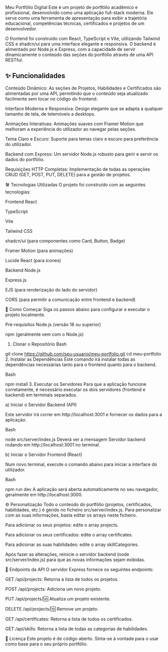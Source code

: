 Meu Portfólio Digital
Este é um projeto de portfólio acadêmico e profissional, desenvolvido como uma aplicação full-stack moderna. Ele serve como uma ferramenta de apresentação para exibir a trajetória educacional, competências técnicas, certificados e projetos de um desenvolvedor.

O frontend foi construído com React, TypeScript e Vite, utilizando Tailwind CSS e shadcn/ui para uma interface elegante e responsiva. O backend é alimentado por Node.js e Express, com a capacidade de servir dinamicamente o conteúdo das seções do portfólio através de uma API RESTful.

## ✨ Funcionalidades

Conteúdo Dinâmico: As seções de Projetos, Habilidades e Certificados são alimentadas por uma API, permitindo que o conteúdo seja atualizado facilmente sem tocar no código do frontend.

Interface Moderna e Responsiva: Design elegante que se adapta a qualquer tamanho de tela, de telemóveis a desktops.

Animações Interativas: Animações suaves com Framer Motion que melhoram a experiência do utilizador ao navegar pelas seções.

Tema Claro e Escuro: Suporte para temas claro e escuro para preferência do utilizador.

Backend com Express: Um servidor Node.js robusto para gerir e servir os dados do portfólio.

Requisições HTTP Completas: Implementação de todas as operações CRUD (GET, POST, PUT, DELETE) para a gestão de projetos.

🛠️ Tecnologias Utilizadas
O projeto foi construído com as seguintes tecnologias:

Frontend
React

TypeScript

Vite

Tailwind CSS

shadcn/ui (para componentes como Card, Button, Badge)

Framer Motion (para animações)

Lucide React (para ícones)

Backend
Node.js

Express.js

EJS (para renderização do lado do servidor)

CORS (para permitir a comunicação entre frontend e backend)

🚀 Como Começar
Siga os passos abaixo para configurar e executar o projeto localmente.

Pré-requisitos
Node.js (versão 18 ou superior)

npm (geralmente vem com o Node.js)

1. Clonar o Repositório
Bash

git clone https://github.com/seu-usuario/meu-portfolio.git
cd meu-portfolio
2. Instalar as Dependências
Este comando irá instalar todas as dependências necessárias tanto para o frontend quanto para o backend.

Bash

npm install
3. Executar os Servidores
Para que a aplicação funcione corretamente, é necessário executar os dois servidores (frontend e backend) em terminais separados.

a) Iniciar o Servidor Backend (API)

Este servidor irá correr em http://localhost:3001 e fornecer os dados para a aplicação.

Bash

node src/server/index.js
Deverá ver a mensagem Servidor backend rodando em http://localhost:3001 no terminal.

b) Iniciar o Servidor Frontend (React)

Num novo terminal, execute o comando abaixo para iniciar a interface do utilizador.

Bash

npm run dev
A aplicação será aberta automaticamente no seu navegador, geralmente em http://localhost:3000.

⚙️ Personalização
Todo o conteúdo do portfólio (projetos, certificados, habilidades, etc.) é gerido no ficheiro src/server/index.js. Para personalizar com as suas informações, basta editar os arrays neste ficheiro.

Para adicionar os seus projetos: edite o array projects.

Para adicionar os seus certificados: edite o array certificates.

Para adicionar as suas habilidades: edite o array skillCategories.

Após fazer as alterações, reinicie o servidor backend (node src/server/index.js) para que as novas informações sejam exibidas.

📝 Endpoints da API
O servidor Express fornece os seguintes endpoints:

GET /api/projects: Retorna a lista de todos os projetos.

POST /api/projects: Adiciona um novo projeto.

PUT /api/projects/:id: Atualiza um projeto existente.

DELETE /api/projects/:id: Remove um projeto.

GET /api/certificates: Retorna a lista de todos os certificados.

GET /api/skills: Retorna a lista de todas as categorias de habilidades.

📄 Licença
Este projeto é de código aberto. Sinta-se à vontade para o usar como base para o seu próprio portfólio.